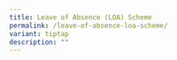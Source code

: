 ```yaml
---
title: Leave of Absence (LOA) Scheme
permalink: /leave-of-absence-loa-scheme/
variant: tiptap
description: ""
---
```

